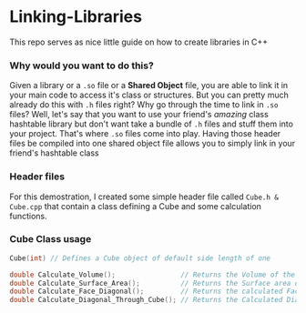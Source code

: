 # Linking-Libraries
This repo serves as nice little guide on how to create libraries in C++

### Why would you want to do this?
Given a library or a `.so` file or a **Shared Object** file, you are able to link it in your main code to access it's class or structures. But you can pretty much already do this with `.h` files right? Why go through the time to link in `.so` files? Well, let's say that you want to use your friend's *amazing* class hashtable library but don't want take a bundle of `.h` files and stuff them into your project. That's where `.so` files come into play. Having those header files be compiled into one shared object file allows you to simply link in your friend's hashtable class

### Header files
For this demostration, I created some simple header file called `Cube.h & Cube.cpp` that contain a class defining a Cube and some calculation functions. 

### Cube Class usage

```C
Cube(int) // Defines a Cube object of default side length of one

double Calculate_Volume();                // Returns the Volume of the cube
double Calculate_Surface_Area();          // Returns the Surface area of the cube
double Calculate_Face_Diagonal();         // Returns the calculated Face Diagonal of the cube
double Calculate_Diagonal_Through_Cube(); // Returns the Calculated Diagonal through the cube
```

### 